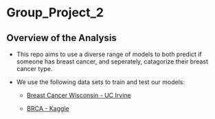# Group_Project_2

## Overview of the Analysis

* This repo aims to use a diverse range of models to both predict if someone has breast cancer, and seperately, catagorize their breast cancer type.
* We use the following data sets to train and test our models:

    * [Breast Cancer Wisconsin - UC Irvine](https://archive.ics.uci.edu/dataset/17/breast+cancer+wisconsin+diagnostic)

    * [BRCA - Kaggle](https://www.kaggle.com/datasets/amandam1/breastcancerdataset)

